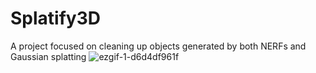 # Splatify3D
A project focused on cleaning up objects generated by both NERFs and Gaussian splatting
![ezgif-1-d6d4df961f](https://github.com/user-attachments/assets/9a45220b-3d35-496b-9060-3a29bb1516da)

